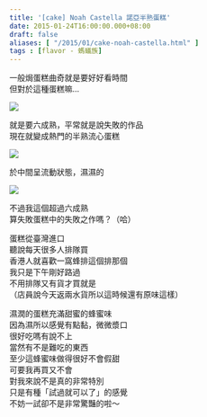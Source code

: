```yaml
---
title: '[cake] Noah Castella 諾亞半熟蛋糕'
date: 2015-01-24T16:00:00.000+08:00
draft: false
aliases: [ "/2015/01/cake-noah-castella.html" ]
tags : [flavor - 螞蟻族]
---
```


一般焗蛋糕曲奇就是要好好看時間  
但對於這種蛋糕嘛...  

[![](https://farm8.staticflickr.com/7303/16352554735_678803cbc0_z.jpg)](https://farm8.staticflickr.com/7303/16352554735_678803cbc0_z.jpg)

就是要六成熟，平常就是說失敗的作品  
現在就變成熱門的半熟流心蛋糕  

[![](https://farm8.staticflickr.com/7364/16350812461_1a5af70af9_z.jpg)](https://farm8.staticflickr.com/7364/16350812461_1a5af70af9_z.jpg)

於中間呈流動狀態，濕濕的  

[![](https://farm8.staticflickr.com/7452/16351672602_0434714276_z.jpg)](https://farm8.staticflickr.com/7452/16351672602_0434714276_z.jpg)

不過我這個超過六成熟  
算失敗蛋糕中的失敗之作嗎？（哈）  
  
蛋糕從臺灣進口  
聽說每天很多人排隊買  
香港人就喜歡一窩蜂排這個排那個  
我只是下午剛好路過  
不用排隊又有貨才買就是  
（店員說今天返兩水貨所以這時候還有原味這樣）  
  
濕潤的蛋糕充滿甜蜜的蜂蜜味  
因為濕所以感覺有點黏，微微漿口  
很好吃嗎有說不上  
當然有不是難吃的東西  
至少這蜂蜜味做得很好不會假甜  
可要我再買又不會  
對我來說不是真的非常特別  
只是有種「試過就可以了」的感覺  
不妨一試卻不是非常驚豔的啦～